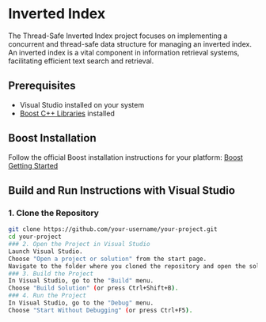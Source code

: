  # Inverted Index

The Thread-Safe Inverted Index project focuses on implementing a concurrent and thread-safe data structure for managing an inverted index. An inverted index is a vital component in information retrieval systems, facilitating efficient text search and retrieval.

## Prerequisites

- Visual Studio installed on your system
- [Boost C++ Libraries](https://www.boost.org/) installed

## Boost Installation

Follow the official Boost installation instructions for your platform: [Boost Getting Started](https://www.boost.org/doc/libs/1_77_0/more/getting_started/index.html)

## Build and Run Instructions with Visual Studio

### 1. Clone the Repository

```bash
git clone https://github.com/your-username/your-project.git
cd your-project
### 2. Open the Project in Visual Studio
Launch Visual Studio.
Choose "Open a project or solution" from the start page.
Navigate to the folder where you cloned the repository and open the solution file (.sln) for your project.
### 3. Build the Project
In Visual Studio, go to the "Build" menu.
Choose "Build Solution" (or press Ctrl+Shift+B).
### 4. Run the Project
In Visual Studio, go to the "Debug" menu.
Choose "Start Without Debugging" (or press Ctrl+F5).

